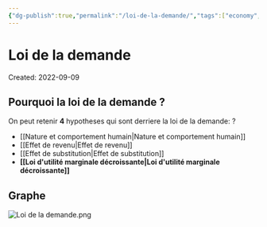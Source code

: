 ```yaml
---
{"dg-publish":true,"permalink":"/loi-de-la-demande/","tags":["economy","gardenEntry","gardenEntry","gardenEntry","gardenEntry","gardenEntry","gardenEntry","gardenEntry","gardenEntry","gardenEntry"]}
---
```


# Loi de la demande
Created: 2022-09-09

## Pourquoi la loi de la demande ?
On peut retenir **4** hypotheses qui sont derriere la loi de la demande:
?
- [[Nature et comportement humain\|Nature et comportement humain]]
- [[Effet de revenu\|Effet de revenu]]
- [[Effet de substitution\|Effet de substitution]]
- **[[Loi d'utilité marginale décroissante\|Loi d'utilité marginale décroissante]]** 
<!--SR:!2023-09-12,53,190-->

## Graphe

![Loi de la demande.png](/img/user/assets/Loi%20de%20la%20demande/Loi%20de%20la%20demande.png)
